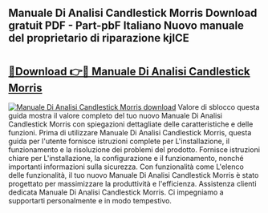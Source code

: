 ## Manuale Di Analisi Candlestick Morris Download gratuit PDF - Part-pbF Italiano Nuovo manuale del proprietario di riparazione kjICE

# <h2><a href="http://dfbdzs7.blite.top/?on=Manuale+Di+Analisi+Candlestick+Morris">🔗Download 👉🔴 Manuale Di Analisi Candlestick Morris</a></h2>

[![Manuale Di Analisi Candlestick Morris download](https://i.imgur.com/lujVjoI.png)](http://dfbdzs7.blite.top/?on=Manuale+Di+Analisi+Candlestick+Morris)
Valore di sblocco questa guida mostra il valore completo del tuo nuovo Manuale Di Analisi Candlestick Morris con spiegazioni dettagliate delle caratteristiche e delle funzioni. Prima di utilizzare Manuale Di Analisi Candlestick Morris, questa guida per l'utente fornisce istruzioni complete per L'installazione, il funzionamento e la risoluzione dei problemi del prodotto. Fornisce istruzioni chiare per L'installazione, la configurazione e il funzionamento, nonché importanti informazioni sulla sicurezza. Con funzionalità come L'elenco delle funzionalità, il tuo nuovo Manuale Di Analisi Candlestick Morris è stato progettato per massimizzare la produttività e l'efficienza. Assistenza clienti dedicata Manuale Di Analisi Candlestick Morris. Ci impegniamo a supportarti personalmente e in modo tempestivo.
